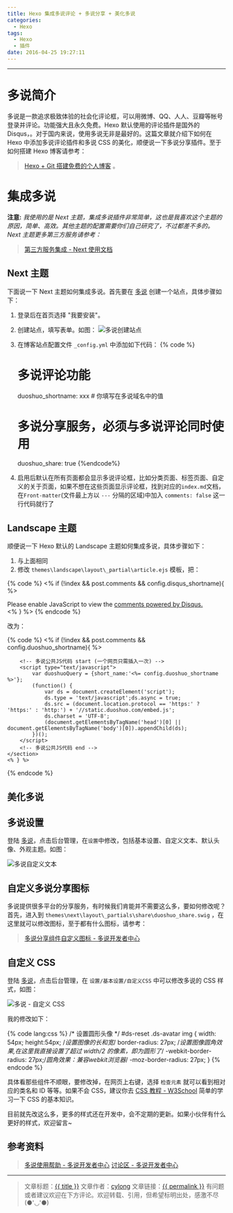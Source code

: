 ```yaml
---
title: Hexo 集成多说评论 + 多说分享 + 美化多说
categories:
  - Hexo
tags:
  - Hexo
  - 插件
date: 2016-04-25 19:27:11
---
```

---

# 多说简介

多说是一款追求极致体验的社会化评论框，可以用微博、QQ、人人、豆瓣等帐号登录并评论。功能强大且永久免费。Hexo 默认使用的评论插件是国外的 Disqus，。对于国内来说，使用多说无非是最好的。这篇文章就介绍下如何在 Hexo 中添加多说评论插件和多说 CSS 的美化，顺便说一下多说分享插件。至于如何搭建 Hexo 博客请参考：

> [Hexo + Git 搭建免费的个人博客][1] 。

<!-- more -->

# 集成多说

<b>注意:</b> *我使用的是 Next 主题，集成多说插件非常简单，这也是我喜欢这个主题的原因，简单、高效。其他主题的配置需要你们自己研究了，不过都差不多的。Next 主题更多第三方服务请参考：*

> [第三方服务集成 - Next 使用文档][2]

## Next 主题

下面说一下 Next 主题如何集成多说。首先要在 [多说][] 创建一个站点，具体步骤如下：

1. 登录后在首页选择 "我要安装"。
2. 创建站点，填写表单。如图：
![多说创建站点](duoshuo_create.png)
3. 在博客站点配置文件 `_config.yml` 中添加如下代码：
{% code %}
    # 多说评论功能
    duoshuo_shortname: xxx # 你填写在多说域名中的值

    # 多说分享服务，必须与多说评论同时使用
    duoshuo_share: true
{%endcode%}
4. 启用后默认在所有页面都会显示多说评论框，比如分类页面、标签页面、自定义的关于页面，如果不想在这些页面显示评论框，找到对应的`index.md`文档，在`Front-matter`(文件最上方以 `---` 分隔的区域)中加入 `comments: false` 这一行代码就行了

## Landscape 主题
顺便说一下 Hexo 默认的 Landscape 主题如何集成多说，具体步骤如下：

1. 与上面相同
2. 修改 `themes\landscape\layout\_partial\article.ejs` 模板，把：

{% code %}
    <% if (!index && post.comments && config.disqus_shortname){ %>
    <section id="comments">
        <div id="disqus_thread">
            <noscript>Please enable JavaScript to view the <a href="//disqus.com/?ref_noscript">comments powered by Disqus.</a></noscript>
        </div>
    </section>
    <% } %>
{% endcode %}

改为：

{% code %}
    <% if (!index && post.comments && config.duoshuo_shortname){ %>
    <section id="comments">
        <!-- 多说评论框 start -->
        <div class="ds-thread"
            data-thread-key="<%= post.layout %>-<%= post.slug %>"
            data-title="<%= post.title %>"
            data-url="<%= page.permalink %>">
        </div>
        <!-- 多说评论框 end -->

        <!-- 多说公共JS代码 start (一个网页只需插入一次) -->
        <script type="text/javascript">
            var duoshuoQuery = {short_name:'<%= config.duoshuo_shortname %>'};
            (function() {
                var ds = document.createElement('script');
                ds.type = 'text/javascript';ds.async = true;
                ds.src = (document.location.protocol == 'https:' ? 'https:' : 'http:') + '//static.duoshuo.com/embed.js';
                ds.charset = 'UTF-8';
                (document.getElementsByTagName('head')[0] || document.getElementsByTagName('body')[0]).appendChild(ds);
            })();
        </script>
        <!-- 多说公共JS代码 end -->
    </section>
    <% } %>
{% endcode %}

# 美化多说

## 多说设置

登陆 [多说][]，点击后台管理，在`设置`中修改，包括基本设置、自定义文本、默认头像、外观主题。如图：

![多说自定义文本](duoshuo_text.png)

## 自定义多说分享图标

多说提供很多平台的分享服务，有时候我们肯能并不需要这么多，要如何修改呢？
首先，进入到 `themes\next\layout\_partials\share\duoshuo_share.swig` ，在这里就可以修改图标，至于都有什么图标，请参考：

> [多说分享组件自定义图标 - 多说开发者中心][4]

## 自定义 CSS

登陆 [多说][]，点击后台管理，在 `设置/基本设置/自定义CSS` 中可以修改多说的 CSS 样式，如图：

![多说 - 自定义 CSS](duoshuo_css.png)

我的修改如下：

{% code lang:css %}
    /* 设置圆形头像 */
    #ds-reset .ds-avatar img {
        width: 54px; height:54px;   /*设置图像的长和宽*/
        border-radius: 27px;        /*设置图像圆角效果,在这里我直接设置了超过 width/2 的像素，即为圆形了*/
        -webkit-border-radius: 27px;/*圆角效果：兼容webkit浏览器*/
        -moz-border-radius: 27px;
    }
{% endcode %}

具体看那些组件不顺眼，要修改掉，在网页上右键，选择 `检查元素` 就可以看到相对应的类名和 ID 等等。如果不会 CSS，建议你去 [CSS 教程 - W3School][3] 简单的学习一下 CSS 的基本知识。

目前就先改这么多，更多的样式还在开发中，会不定期的更新。如果小伙伴有什么更好的样式，欢迎留言~

# 参考资料

> [多说使用帮助 - 多说开发者中心][5]
> [讨论区 - 多说开发者中心][6]

---

> 文章标题：<a href='{{ permalink }}' title='{{ title }}' >{{ title }}</a>
> 文章作者：[cylong](http://www.cylong.cc/about/ "cylong")
> 文章链接：<a href='{{ permalink }}' title='{{ title }}' >{{ permalink }}</a>
> 有问题或者建议欢迎在下方评论。欢迎转载、引用，但希望标明出处，感激不尽(●'◡'●)

[1]: http://www.cylong.cc/blog/2016/04/19/hexo-git/ "Hexo + Git 搭建免费的个人博客"
[2]: http://theme-next.iissnan.com/third-party-services.html "第三方服务集成 - Next 使用文档"
[3]: http://www.w3school.com.cn/css/index.asp "CSS 教程 - W3School"
[4]: http://dev.duoshuo.com/docs/5497972ba1165bfd53cf4263 "多说分享组件自定义图标 - 多说开发者中心"
[5]: http://dev.duoshuo.com/docs/ "多说使用帮助 - 多说开发者中心"
[6]: http://dev.duoshuo.com/discussion "讨论区 - 多说开发者中心"
[多说]: http://duoshuo.com/ "多说"
